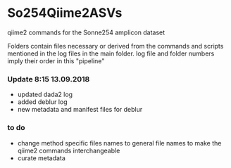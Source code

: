 # So254Qiime2ASVs
qiime2 commands for the Sonne254 amplicon dataset

Folders contain files necessary or derived from the commands and scripts mentioned in the log files in the main folder.
log file and folder numbers imply their order in this "pipeline"

### Update 8:15 13.09.2018
- updated dada2 log
- added deblur log
- new metadata and manifest files for deblur

### to do
- change method specific files names to general file names to make the qiime2 commands interchangeable
- curate metadata
